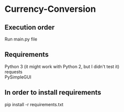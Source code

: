 # Currency-Conversion


## Execution order

Run main.py file<br />

## Requirements
Python 3 (it might work with Python 2, but I didn't test it)<br />
requests<br />
PySimpleGUI<br />

## In order to install requirements
pip install -r requirements.txt


